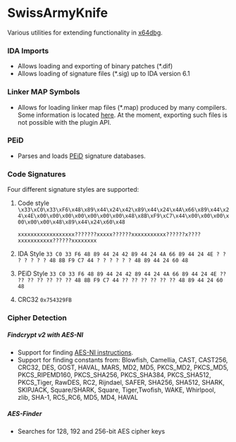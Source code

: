 # SwissArmyKnife
Various utilities for extending functionality in [x64dbg](https://github.com/x64dbg/x64dbg).



### IDA Imports

* Allows loading and exporting of binary patches (*.dif)
* Allows loading of signature files (*.sig) up to IDA version 6.1


### Linker MAP Symbols

* Allows for loading linker map files (*.map) produced by many compilers. Some information is located [here](http://www.codeproject.com/Articles/3472/Finding-crash-information-using-the-MAP-file). At the moment, exporting such files is not possible with the plugin API.


### PEiD

* Parses and loads [PEiD](https://www.aldeid.com/wiki/PEiD) signature databases.


### Code Signatures

Four different signature styles are supported:
    
1. Code style
    `\x33\xC0\x33\xF6\x48\x89\x44\x24\x42\x89\x44\x24\x4A\x66\x89\x44\x24\x4E\x00\x00\x00\x00\x00\x00\x00\x48\x8B\xF9\xC7\x44\x00\x00\x00\x00\x00\x00\x48\x89\x44\x24\x60\x48`
    
    `xxxxxxxxxxxxxxxxxx???????xxxxx??????xxxxxxxxxxx??????x????xxxxxxxxxxx??????xxxxxxxx`
2. IDA Style
    `33 C0 33 F6 48 89 44 24 42 89 44 24 4A 66 89 44 24 4E ? ? ? ? ? ? ? 48 8B F9 C7 44 ? ? ? ? ? ? 48 89 44 24 60 48`
3. PEiD Style
    `33 C0 33 F6 48 89 44 24 42 89 44 24 4A 66 89 44 24 4E ?? ?? ?? ?? ?? ?? ?? 48 8B F9 C7 44 ?? ?? ?? ?? ?? ?? 48 89 44 24 60 48`
4. CRC32
    `0x754329FB`
        

### Cipher Detection

##### Findcrypt v2 with AES-NI
* Support for finding [AES-NI instructions](https://en.wikipedia.org/wiki/AES_instruction_set#New_instructions).
* Support for finding constants from: Blowfish, Camellia, CAST, CAST256, CRC32, DES, GOST, HAVAL, MARS, MD2, MD5, PKCS_MD2, PKCS_MD5, PKCS_RIPEMD160, PKCS_SHA256, PKCS_SHA384, PKCS_SHA512, PKCS_Tiger, RawDES, RC2, Rijndael, SAFER, SHA256, SHA512, SHARK, SKIPJACK, Square/SHARK, Square, Tiger,Twofish, WAKE, Whirlpool, zlib, SHA-1, RC5_RC6, MD5, MD4, HAVAL

##### AES-Finder
* Searches for 128, 192 and 256-bit AES cipher keys
